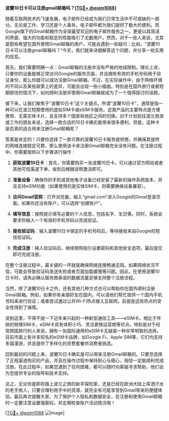 **波蘭10日卡可以注册gmail邮箱吗？[[TG💪+ @esim1088](https://t.me/s/esim1088)]**

随着互联网技术的飞速发展，电子邮件已经成为我们日常生活中不可或缺的一部分。无论是工作、学习还是个人事务，电子邮件都为我们提供了极大的便利。而Google旗下的Gmail邮箱作为全球最受欢迎的电子邮件服务之一，更是以其简洁的界面、强大的功能和稳定的性能吸引了无数用户。然而，对于一些人来说，尤其是那些希望在国外使用Gmail邮箱的用户，可能会遇到一些疑问：比如，“波蘭10日卡可以注册gmail邮箱吗？”今天，我们就来详细解答这个问题，并分享一些实用的信息。

首先，我们需要明确一点：Gmail邮箱的注册并没有严格的地域限制。理论上讲，只要你的设备能够正常访问Google的服务页面，并且拥有有效的手机号码用于验证身份，那么你就可以成功注册Gmail邮箱。不过，在实际操作中，由于网络环境的不同以及某些政策上的差异，可能会出现一些小插曲。特别是在国外旅行或者短期居住的情况下，如何顺利注册并使用Gmail邮箱就成为了一个值得探讨的话题。

接下来，让我们聚焦于“波蘭10日卡”这个关键点。所谓“波蘭10日卡”，通常是指一种可以在波兰短期使用的虚拟SIM卡或eSIM卡服务。这类产品的主要特点是方便携带、无需实体卡片，且支持多个国家和地区之间的切换。对于计划前往波兰旅游或工作的朋友来说，选择一款合适的10日卡确实能带来很多便利。但是，这种卡是否真的适合用来注册Gmail邮箱呢？

答案是肯定的！只要你选择了一款可靠的波蘭10日卡服务提供商，并确保其提供的网络连接稳定可靠，那么使用该卡来注册Gmail邮箱完全没有问题。在注册过程中，你需要按照以下步骤进行操作：

1. **获取波蘭10日卡**：首先，你需要购买一张波蘭10日卡。可以通过官方网站或者其他可信渠道下单，收到后根据说明激活即可。
   
2. **准备设备**：确保你的手机或其他电子设备已经安装了最新的操作系统版本，并且支持eSIM功能（如果使用的是实体SIM卡，则需要确保设备兼容）。

3. **访问Gmail官网**：打开浏览器，输入“gmail.com”进入Google的Gmail登录页面。如果你还没有账户，可以选择“创建账户”。

4. **填写信息**：按照提示填写必要的个人信息，包括名字、生日等。同时，系统会要求你输入一个有效的手机号码以完成验证。

5. **接收验证码**：输入波蘭10日卡绑定的手机号码后，等待接收来自Google的短信验证码。

6. **完成注册**：输入验证码后，继续按照指引设置密码和其他安全选项，最后提交即可完成注册。

在整个注册过程中，最关键的一环就是确保网络连接畅通无阻。如果网络状况不佳，可能会导致验证码发送失败或者页面加载缓慢等问题。因此，在使用波蘭10日卡时，请务必确认服务商承诺的数据流量足够支持整个注册流程。

当然，除了波蘭10日卡之外，还有其他几种方式也可以帮助你在国外顺利注册Gmail邮箱。例如，如果你有亲朋好友在国内，可以请他们帮忙提供一个国内手机号码来进行验证；或者尝试通过公共Wi-Fi热点接入互联网，前提是这些热点的安全性得到了保障。

说到这里，不得不提一下近年来兴起的一种新型通信工具——eSIM卡。相比于传统的物理SIM卡，eSIM卡具有体积小巧、灵活更换运营商等优点。特别是对于经常跨国旅行的人来说，拥有一张国际通用的eSIM卡无疑是一种非常明智的选择。目前市面上有许多知名的eSIM卡品牌，如Google Fi、Apple SIM等，它们均支持多国漫游，并且提供了多样化的资费套餐供消费者挑选。

回到最初的问题上来，波蘭10日卡确实是可以用来注册Gmail邮箱的。只要您选择了正规渠道购买的产品，并且在操作过程中保持耐心与细心，相信一定能顺利完成注册。在此过程中，如果您遇到了任何困难，都可以随时向客服寻求帮助，他们会为您提供专业的指导和技术支持。

总之，无论你是即将踏上波兰之旅的新手探险家，还是已经在欧洲大陆上挥洒汗水的老手旅人，只要合理利用手中的资源，就完全有可能享受到Gmail带来的便捷体验。最后再次提醒大家，为了保护个人隐私和数据安全，在注册和使用Gmail邮箱时一定要注意设置强密码，并定期检查账户活动情况哦！

[[TG💪+ @esim1088](https://t.me/s/esim1088) ![Image](https://i.postimg.cc/4NQfJmqS/Snipaste-2025-05-13-00-14-12.png)]
